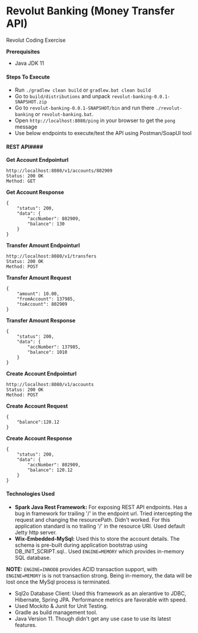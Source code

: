 # Revolut Banking (Money Transfer API)

Revolut Coding Exercise



**Prerequisites**

* Java JDK 11

#### Steps To Execute ####

* Run `./gradlew clean build` or `gradlew.bat clean build`
* Go to `build/distributions` and unpack `revolut-banking-0.0.1-SNAPSHOT.zip`
* Go to `revolut-banking-0.0.1-SNAPSHOT/bin` and run there `./revolut-banking` or `revolut-banking.bat`. 
* Open `http://localhost:8080/ping` in your browser to get the `pong` message
* Use below endpoints to execute/test the API using Postman/SoapUI tool

#### REST API#### 

**Get Account Endpointurl**

```
http://localhost:8080/v1/accounts/802909
Status: 200 OK
Method: GET
```

**Get Account Response**

```
{
    "status": 200,
    "data": {
        "accNumber": 802909,
        "balance": 130
    }
}
```

**Transfer Amount Endpointurl**

```
http://localhost:8080/v1/transfers
Status: 200 OK
Method: POST
```

**Transfer Amount Request**

```
{
    "amount": 10.00,
    "fromAccount": 137985,
    "toAccount": 802909
}
```

**Transfer Amount Response**

```
{
    "status": 200,
    "data": {
        "accNumber": 137985,
        "balance": 1010
    }
}

```
**Create Account Endpointurl**

```
http://localhost:8080/v1/accounts
Status: 200 OK
Method: POST
```

**Create Account Request**

```
{
	"balance":120.12
}
```

**Create Account Response**

```
{
    "status": 200,
    "data": {
        "accNumber": 802909,
        "balance": 120.12
    }
}
```

#### Technologies Used ####
* **Spark Java Rest Framework:**
For exposing REST API endpoints. Has a bug in framework for trailing '/' in the endpoint url. Tried intercepting the request and changing the resourcePath. Didn't worked. For this application standard is no trailing '/' in the resource URI. Used default Jetty http server. 
* **Wix-Embedded-MySql:** Used this to store the account details. The schema is pre-built during application bootstrap using DB_INIT_SCRIPT.sql.. Used `ENGINE=MEMORY` which provides in-memory SQL database.
 
**NOTE:**  `ENGINE=INNODB` provides ACID transaction support, with `ENGINE=MEMORY` is is not transaction strong. Being in-memory, the data will be lost once the MySql process is terminated. 
* Sql2o Database Client: Used this framework as an alerantive to JDBC, Hibernate, Spring JPA. Performance metrics are favorable with speed.
* Used Mockito & Junit for Unit Testing.
* Gradle as build management tool.
* Java Version 11. Though didn't get any use case to use its latest features.
